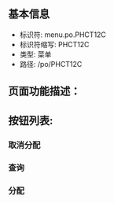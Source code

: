 
## 基本信息

- 标识符: menu.po.PHCT12C
- 标识符缩写: PHCT12C
- 类型: 菜单
- 路径: /po/PHCT12C

## 页面功能描述：





## 按钮列表:


### 取消分配



### 查询



### 分配


